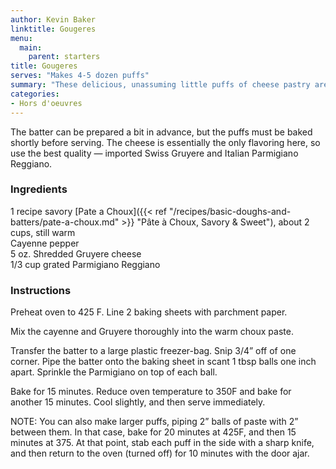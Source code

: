 ```yaml
---
author: Kevin Baker
linktitle: Gougeres
menu:
  main:
    parent: starters
title: Gougeres
serves: "Makes 4-5 dozen puffs"
summary: "These delicious, unassuming little puffs of cheese pastry are absolutely perfect with drinks before dinner with a small group of friends. "
categories:
- Hors d'oeuvres 
---
```

The batter can be prepared a bit in advance, but the puffs must be baked shortly before serving. The cheese is essentially the only flavoring here, so use the best quality — imported Swiss Gruyere and Italian Parmigiano Reggiano.

### Ingredients

<div class="ingredient-list">

1 recipe savory [Pate a Choux]({{< ref "/recipes/basic-doughs-and-batters/pate-a-choux.md" >}} "Pâte à Choux, Savory & Sweet"), about 2 cups, still warm  
Cayenne pepper  
5 oz. Shredded Gruyere cheese  
1/3 cup grated Parmigiano Reggiano   

</div>

### Instructions

Preheat oven to 425 F. Line 2 baking sheets with parchment paper.

Mix the cayenne and Gruyere thoroughly into the warm choux paste. 

Transfer the batter to a large plastic freezer-bag. Snip 3/4” off of one corner.  Pipe the batter onto the baking sheet in scant 1 tbsp balls one inch apart. Sprinkle the Parmigiano on top of each ball.

Bake for 15 minutes. Reduce oven temperature to 350F and bake for another 15 minutes.  Cool slightly, and then serve immediately. 

NOTE: You can also make larger puffs, piping 2” balls of paste with 2” between them.  In that case, bake for 20 minutes at 425F, and then 15 minutes at 375. At that point, stab each puff in the side with a sharp knife, and then return to the oven (turned off) for 10 minutes with the door ajar.